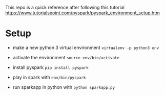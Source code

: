 This repo is a quick reference after following this tutorial https://www.tutorialspoint.com/pyspark/pyspark_environment_setup.htm

# Setup 
- make a new python 3 virtual environment `virtualenv -p python3 env`
- activate the environment `source env/bin/activate`
- install pyspark `pip install pyspark`

- play in spark with `env/bin/pyspark`
- run sparkapp in python with `python sparkapp.py`